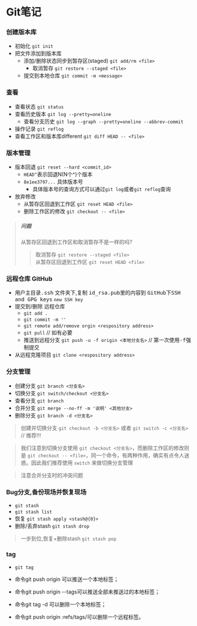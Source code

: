 # Git笔记

### 创建版本库

- 初始化  `git init`
- 把文件添加到版本库
  - 添加/删除状态同步到暂存区(staged) `git add/rm <file>`
    - 取消暂存 `git restore --staged <file>`
  - 提交到本地仓库 `git commit -m <message>`

### 查看
- 查看状态 `git status`
- 查看历史版本 `git log --pretty=oneline `
  - 查看分支历史 `git log --graph --pretty=oneline --abbrev-commit`
- 操作记录 `git reflog`
- 查看工作区和版本库different `git diff HEAD -- <file>`

### 版本管理
- 版本回退 `git reset --hard <commit_id>` 
  - `HEAD^`表示回退N(N个^)个版本
  - `8e1ee3797...` 具体版本号
    - 具体版本号的查询方式可以通过`git log`或者`git reflog`查询
- 放弃修改
  - 从暂存区回退到工作区 `git reset HEAD <file>`
  - 删除工作区的修改 `git checkout -- <file>`

> ##### 问题  
> 从暂存区回退到工作区和取消暂存不是一样的吗?  
>> 取消暂存 `git restore --staged <file>`  
>> 从暂存区回退到工作区 `git reset HEAD <file>`

### 远程仓库 GitHub 
- 用户主目录<kbd>.ssh</kbd> 文件夹下,复制 <kbd>id_rsa.pub</kbd>里的内容到 <kbd>GitHub下SSH and GPG keys</kbd> `new SSH key`
- 提交到/删除 远程仓库
  - `git add .`
  - `git commit -m ''`
  - `git remote add/remove orgin <respository address>`
  - `git pull` // 如有必要
  - 推送到远程分支 `git push -u -f origin <本地分支名>` // 第一次使用<kbd>-f</kbd>强制提交
- 从远程克隆项目 `git clone <respository address>`

### 分支管理

- 创建分支 `git branch <分支名>`
- 切换分支 `git switch/checkout <分支名>`
- 查看分支 `git branch`
- 合并分支 `git merge --no-ff -m '说明' <其他分支>`
- 删除分支 `git branch -d <分支名>`

> 创建并切换分支 `git checkout -b <分支名>`
> 或者 `git switch -c <分支名>` // 推荐!!!

> 我们注意到切换分支使用 `git checkout <分支名>`，而删除工作区的修改则是 `git checkout -- <file>`，同一个命令，有两种作用，确实有点令人迷惑。因此我们推荐使用 `switch` 来做切换分支管理

> 注意合并分支时的冲突问题


### Bug分支,备份现场并恢复现场

 - `git stash`
 - `git stash list`
 - 恢复 `git stash apply <stash@{0}>`
 - 删除/丢弃stash `git stash drop`

> 一步到位,恢复+删除stash `git stash pop`

### tag

- `git tag`
- 命令git push origin <tagname>可以推送一个本地标签；

- 命令git push origin --tags可以推送全部未推送过的本地标签；

- 命令git tag -d <tagname>可以删除一个本地标签；

- 命令git push origin :refs/tags/<tagname>可以删除一个远程标签。